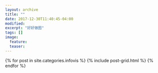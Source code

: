 ```yaml
---
layout: archive
title: ""
date: 2017-12-30T11:40:45-04:00
modified:
excerpt: "好好做图"
tags: []
image: 
  feature: 
  teaser:
---
```



<div class="tiles">
{% for post in site.categories.infovis %}
  {% include post-grid.html %}
{% endfor %}
</div><!-- /.tiles 把所有categories 有 posts列出來-->